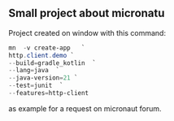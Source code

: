 ## Small project about micronatu

Project created on window with this command:

```powershell
mn  -v create-app   `
http.client.demo `
--build=gradle_kotlin  `
--lang=java  `
--java-version=21 `
--test=junit  `
--features=http-client
```

as example for a request on micronaut forum.